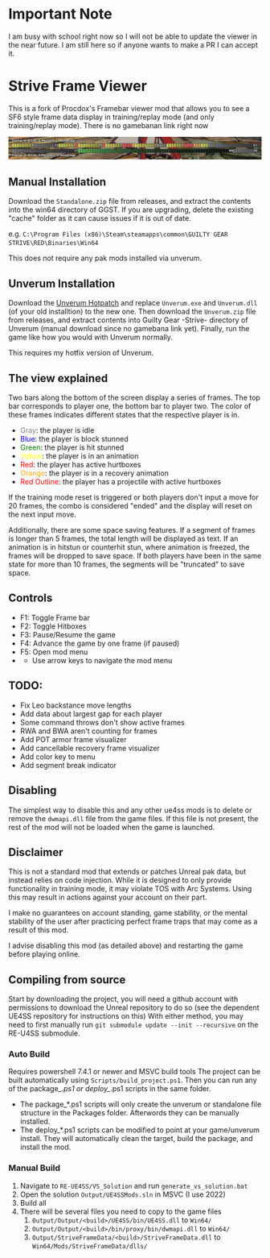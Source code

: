 # Important Note
I am busy with school right now so I will not be able to update the viewer in the near future. I am still here so if anyone wants to make a PR I can accept it. 

# Strive Frame Viewer

This is a fork of Procdox's Framebar viewer mod that allows you to see a SF6 style frame data display in training/replay mode (and only training/replay mode). There is no gamebanan link right now

![image info](./docs/readme_banner.png)

## Manual Installation
Download the `Standalone.zip` file from releases, and extract the contents into the win64 directory of GGST. If you are upgrading, delete the existing "cache" folder as it can cause issues if it is out of date.

e.g. ```C:\Program Files (x86)\Steam\steamapps\common\GUILTY GEAR STRIVE\RED\Binaries\Win64```

This does not require any pak mods installed via unverum.

## Unverum Installation
Download the [Unverum Hotpatch](https://github.com/Sevoii/Unverum/releases/tag/latest) and replace `Unverum.exe` and `Unverum.dll` (of your old installtion) to the new one. Then download the `Unverum.zip` file from releases, and extract contents into Guilty Gear -Strive- directory of Unverum (manual download since no gamebana link yet). Finally, run the game like how you would with Unverum normally.

This requires my hotfix version of Unverum.

## The view explained
Two bars along the bottom of the screen display a series of frames. The top bar corresponds to player one, the bottom bar to player two. The color of these frames indicates different states that the respective player is in.
- <span style="color:gray">Gray</span>: the player is idle 
- <span style="color:blue">Blue</span>: the player is block stunned
- <span style="color:green">Green</span>: the player is hit stunned
- <span style="color:yellow">Yellow</span>: the player is in an animation
- <span style="color:red">Red</span>: the player has active hurtboxes
- <span style="color:orange">Orange</span>: the player is in a recovery animation
- <span style="color:red">Red Outline</span>: the player has a projectile with active hurtboxes

If the training mode reset is triggered or both players don't input a move for 20 frames, the combo is considered "ended" and the display will reset on the next input move.

Additionally, there are some space saving features. If a segment of frames is longer than 5 frames, the total length will be displayed as text. If an animation is in hitstun or counterhit stun, where animation is freezed, the frames will be dropped to save space. If both players have been in the same state for more than 10 frames, the segments will be "truncated" to save space. 

## Controls
- F1: Toggle Frame bar
- F2: Toggle Hitboxes
- F3: Pause/Resume the game
- F4: Advance the game by one frame (if paused)
- F5: Open mod menu
- - Use arrow keys to navigate the mod menu

## TODO:
- Fix Leo backstance move lengths
- Add data about largest gap for each player
- Some command throws don't show active frames
- RWA and BWA aren't counting for frames
- Add POT armor frame visualizer
- Add cancellable recovery frame visualizer
- Add color key to menu
- Add segment break indicator

## Disabling
The simplest way to disable this and any other ue4ss mods is to delete or remove the ```dwmapi.dll``` file from the game files. If this file is not present, the rest of the mod will not be loaded when the game is launched.

## Disclaimer
This is not a standard mod that extends or patches Unreal pak data, but instead relies on code injection. While it is designed to only provide functionality in training mode, it may violate TOS with Arc Systems. Using this may result in actions against your account on their part.

I make no guarantees on account standing, game stability, or the mental stability of the user after practicing perfect frame traps that may come as a result of this mod.

I advise disabling this mod (as detailed above) and restarting the game before playing online.

## Compiling from source
Start by downloading the project, you will need a github account with permissions to download the Unreal repository to do so (see the dependent UE4SS repository for instructions on this)
With either method, you may need to first manually run ```git submodule update --init --recursive``` on the RE-U4SS submodule.
### Auto Build
Requires powershell 7.4.1 or newer and MSVC build tools
The project can be built automatically using ```Scripts/build_project.ps1```.
Then you can run any of the package_*.ps1 or deploy_*.ps1 scripts in the same folder.
- The package_*.ps1 scripts will only create the unverum or standalone file structure in the Packages folder. Afterwords they can be manually installed.
- The deploy_*.ps1 scripts can be modified to point at your game/unverum install. They will automatically clean the target, build the package, and install the mod.

### Manual Build
1. Navigate to ```RE-UE4SS/VS_Solution``` and run ```generate_vs_solution.bat```
2. Open the solution ```Output/UE4SSMods.sln``` in MSVC (I use 2022)
3. Build all
4. There will be several files you need to copy to the game files
    1. ```Output/Output/<build>/UE4SS/bin/UE4SS.dll``` to ```Win64/```
    2. ```Output/Output/<build>/bin/proxy/bin/dwmapi.dll``` to ```Win64/```
    3. ```Output/StriveFrameData/<build>/StriveFrameData.dll``` to ```Win64/Mods/StriveFrameData/dlls/```
